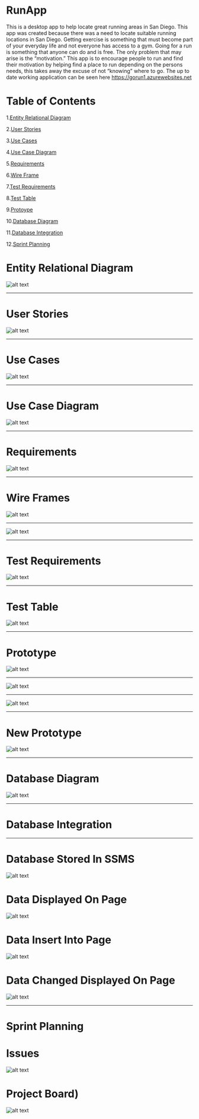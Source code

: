 # RunApp
This is a desktop app to help locate great running areas in San Diego.
This app was created because there was a need to locate suitable running locations in San Diego. Getting exercise is something that must become part of your everyday life and not everyone has access to a gym. Going for a run is something that anyone can do and is free. The only problem that may arise is the “motivation.” This app is to encourage people to run and find their motivation by helping find a place to run depending on the persons needs, this takes away the excuse of not “knowing” where to go. The up to date working application can be seen here https://gorun1.azurewebsites.net

# Table of Contents


1.[Entity Relational Diagram](#Database-Diagram)

2.[User Stories](#User-Stories)

3.[Use Cases](#Use-Cases)

4.[Use Case Diagram](#Use-Case-Diagram)

5.[Requirements](#Requirements)

6.[Wire Frame](#Wire-Frame)

7.[Test Requirements](#Test-Requirements)

8.[Test Table](#Test-Table)

9.[Protoype](#Prototype)

10.[Database Diagram](#Database-Diagram)

[](https://github.com/topher-chris/RunApp/blob/master/MainPage.PNG)

11.[Database Integration](#Database-Integration)

12.[Sprint Planning](#Sprint-Planning)





# Entity Relational Diagram
![alt text](https://github.com/topher-chris/RunApp/blob/master/Prototype%20Images/Database%20Diagram.jpg?raw=true)

___
# User Stories
![alt text](https://github.com/topher-chris/RunApp/blob/master/Prototype%20Images/User%20Stories.PNG)

___
# Use Cases
![alt text](https://github.com/topher-chris/RunApp/blob/master/Prototype%20Images/Use%20Cases.PNG?raw=true)

___
# Use Case Diagram
![alt text](https://github.com/topher-chris/RunApp/blob/master/Prototype%20Images/Use-Case%20Diagram%20(UML).png?raw=true)

___
# Requirements
![alt text](https://github.com/topher-chris/RunApp/blob/master/Prototype%20Images/Requirements.PNG)

___
# Wire Frames
![alt text](https://github.com/topher-chris/RunApp/blob/master/Prototype%20Images/WireFrame%20Page-1.jpg)

___

![alt text](https://github.com/topher-chris/RunApp/blob/master/Prototype%20Images/WireFram-Page-2.jpg)
 
___
# Test Requirements 

![alt text](https://github.com/topher-chris/RunApp/blob/master/Prototype%20Images/Test%20Requirements.PNG)

___
# Test Table
![alt text](https://github.com/topher-chris/RunApp/blob/master/Prototype%20Images/Test%20Table.PNG)

___
# Prototype

![alt text](https://github.com/topher-chris/RunApp/blob/master/Prototype%20Images/Prototype1.PNG)

___
![alt text](https://github.com/topher-chris/RunApp/blob/master/Prototype%20Images/Prototype2.PNG)
___

![alt text](https://github.com/topher-chris/RunApp/blob/master/Prototype%20Images/Prototype3.PNG)

___
# New Prototype
![alt text](https://github.com/topher-chris/RunApp/blob/master/Prototype%20Images/MainPage.PNG)

___
# Database Diagram
![alt text](https://github.com/topher-chris/RunApp/blob/master/Model%20Classes/Databse%20Diagram.PNG)

___
# Database Integration
___
# Database Stored In SSMS
![alt text](https://github.com/topher-chris/RunApp/blob/master/images/SSMS.PNG?raw=true)

# Data Displayed On Page
![alt text](https://github.com/topher-chris/RunApp/blob/master/images/Before%20Input.PNG)
# Data Insert Into Page
![alt text](https://github.com/topher-chris/RunApp/blob/master/images/Data%20Input.PNG)
# Data Changed Displayed On Page
![alt text](https://github.com/topher-chris/RunApp/blob/master/images/After%20Input.PNG)


___


# Sprint Planning
# Issues
![alt text](https://github.com/topher-chris/RunApp/blob/master/Prototype%20Images/Issues.PNG)

# Project Board)
![alt text](https://github.com/topher-chris/RunApp/blob/master/Prototype%20Images/Sprint.PNG)

